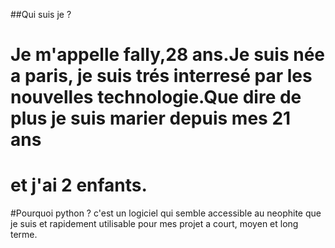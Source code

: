 ##Qui suis je ?
# Je m'appelle fally,28 ans.Je suis née a paris, je suis trés interresé par les nouvelles technologie.Que dire de plus je suis marier depuis mes 21 ans
# et j'ai 2 enfants.

#Pourquoi python ? c'est un logiciel qui semble accessible au neophite que je suis et rapidement utilisable pour mes projet a court, moyen et long terme.
